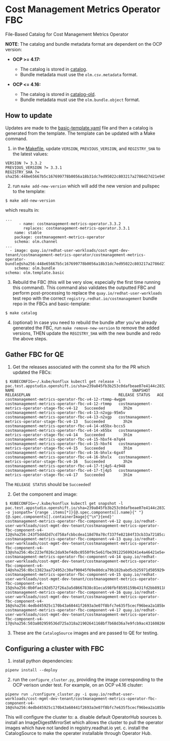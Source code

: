 # Cost Management Metrics Operator FBC

File-Based Catalog for Cost Management Metrics Operator

**NOTE**: The catalog and bundle metadata format are dependent on the OCP version:

  * **OCP >= 4.17:**
      * The catalog is stored in [catalog](catalog).
      * Bundle metadata must use the `olm.csv.metadata` format.

  * **OCP <= 4.16:**
      * The catalog is stored in [catalog-old](catalog-old).
      * Bundle metadata must use the `olm.bundle.object` format.

## How to update

Updates are made to the [basic-template.yaml](catalog-templates/basic-template.yaml) file and then a catalog is generated from the template. The template can be updated with a Make command.

1. in the [Makefile](Makefile), update `VERSION`, `PREVIOUS_VERSION`, and `REGISTRY_SHA` to the latest values:
```
VERSION ?= 3.3.2
PREVIOUS_VERSION ?= 3.3.1
REGISTRY_SHA ?= sha256:448e65667b5c167699778b0056a18b31dc7ed95022c803217a2786d27d21e945
```

2. run `make add-new-version` which will add the new version and pullspec to the template:
```
$ make add-new-version
```
which results in:
```
...
      - name: costmanagement-metrics-operator.3.3.2
        replaces: costmanagement-metrics-operator.3.3.1
    name: stable
    package: costmanagement-metrics-operator
    schema: olm.channel
...
  - image: quay.io/redhat-user-workloads/cost-mgmt-dev-tenant/costmanagement-metrics-operator/costmanagement-metrics-operator-bundle@sha256:448e65667b5c167699778b0056a18b31dc7ed95022c803217a2786d27d21e945
    schema: olm.bundle
schema: olm.template.basic
```

3. Rebuild the FBC (this will be very slow, especially the first time running this command). This command also validates the outputted FBC and perform post-processing to replace the `quay.io/redhat-user-workloads` test repo with the correct `registry.redhat.io/costmanagement` bundle repo in the FBCs and basic-template:
```
$ make catalog
```

4. (optional) In case you need to rebuild the bundle after you've already generated the FBC, run `make remove-new-version` to remove the added versions, THEN update the `REGISTRY_SHA` with the new bundle and redo the above steps.

## Gather FBC for QE

1. Get the releases associated with the commit sha for the PR which updated the FBCs:
```
$ KUBECONFIG=~/.kube/konflux kubectl get release -l pac.test.appstudio.openshift.io/sha=239a845fb3b253c0dafbeae07e4144c2832d5735
NAME                                                    SNAPSHOT                                          RELEASEPLAN                                       RELEASE STATUS   AGE
costmanagement-metrics-operator-fbc-v4-12-rtmmp-4wgpm   costmanagement-metrics-operator-fbc-v4-12-rtmmp   costmanagement-metrics-operator-stage-fbc-v4-12   Succeeded        3h2m
costmanagement-metrics-operator-fbc-v4-13-n2xgp-95m5v   costmanagement-metrics-operator-fbc-v4-13-n2xgp   costmanagement-metrics-operator-stage-fbc-v4-13   Succeeded        3h2m
costmanagement-metrics-operator-fbc-v4-14-x65bx-bccs5   costmanagement-metrics-operator-fbc-v4-14-x65bx   costmanagement-metrics-operator-stage-fbc-v4-14   Succeeded        3h1m
costmanagement-metrics-operator-fbc-v4-15-hbxf4-m7q44   costmanagement-metrics-operator-fbc-v4-15-hbxf4   costmanagement-metrics-operator-stage-fbc-v4-15   Succeeded        3h1m
costmanagement-metrics-operator-fbc-v4-16-bhxlx-6gx4f   costmanagement-metrics-operator-fbc-v4-16-bhxlx   costmanagement-metrics-operator-stage-fbc-v4-16   Succeeded        3h2m
costmanagement-metrics-operator-fbc-v4-17-tj4p5-4z948   costmanagement-metrics-operator-fbc-v4-17-tj4p5   costmanagement-metrics-operator-stage-fbc-v4-17   Succeeded        3h1m
```

The `RELEASE STATUS` should be `Succeeded`!

2. Get the component and image:
```
$ KUBECONFIG=~/.kube/konflux kubectl get snapshot -l pac.test.appstudio.openshift.io/sha=239a845fb3b253c0dafbeae07e4144c2832d5735 -o jsonpath='{range .items[*]}{@.spec.components[].name}{" "}{@.spec.components[].containerImage}{"\n"}{end}'
costmanagement-metrics-operator-fbc-component-v4-12 quay.io/redhat-user-workloads/cost-mgmt-dev-tenant/costmanagement-metrics-operator-fbc-component-v4-12@sha256:243f5ddd2d7cd758afcbbcdea118d70a78cf337fe82184f33cb33a72185ca0df
costmanagement-metrics-operator-fbc-component-v4-13 quay.io/redhat-user-workloads/cost-mgmt-dev-tenant/costmanagement-metrics-operator-fbc-component-v4-13@sha256:4bc223ef026c2da93ef4dbc0550f9c5e61fbe391225699241e4a46421e5e4a33
costmanagement-metrics-operator-fbc-component-v4-14 quay.io/redhat-user-workloads/cost-mgmt-dev-tenant/costmanagement-metrics-operator-fbc-component-v4-14@sha256:0bc13823aa724952c30af90045f69e80dca79b182babd5cb25971d50592949f7
costmanagement-metrics-operator-fbc-component-v4-15 quay.io/redhat-user-workloads/cost-mgmt-dev-tenant/costmanagement-metrics-operator-fbc-component-v4-15@sha256:0b0fae192d572f26a3a5d8667838c81eca598fbf8595159b431fd2bb89118670
costmanagement-metrics-operator-fbc-component-v4-16 quay.io/redhat-user-workloads/cost-mgmt-dev-tenant/costmanagement-metrics-operator-fbc-component-v4-16@sha256:4edbd45925c170b43a60441f2693a3e07f8bfc7e635f5cecf96bea2a185be8d5
costmanagement-metrics-operator-fbc-component-v4-17 quay.io/redhat-user-workloads/cost-mgmt-dev-tenant/costmanagement-metrics-operator-fbc-component-v4-17@sha256:503a802959536d725a318a21902641168bf7b68d36a7e9fcb9ac431608266ae1
```

3. These are the `CatalogSource` images and are passed to QE for testing.

## Configuring a cluster with FBC

1. install python dependencies:
```
pipenv install --deploy
```

2. run the `configure_cluster.py`, providing the image corresponding to the OCP verison under test. For example, on an OCP v4.16 clsuter:
```
pipenv run ./configure_cluster.py -i quay.io/redhat-user-workloads/cost-mgmt-dev-tenant/costmanagement-metrics-operator-fbc-component-v4-16@sha256:4edbd45925c170b43a60441f2693a3e07f8bfc7e635f5cecf96bea2a185be8d5
```

This will configure the cluster to:
a. disable default OperatorHub sources
b. install an ImageDigestMirrorSet which allows the cluster to pull the operator images which have not landed in registry.readhat.io yet.
c. install the CatalogSource to make the operater installable through Operator Hub.
